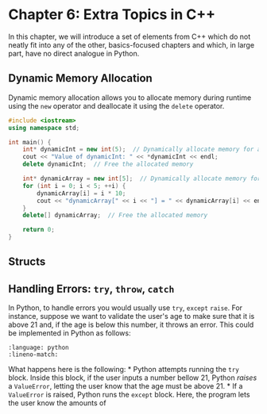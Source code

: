 # Chapter 6: Extra Topics in C++

In this chapter, we will introduce a set of elements from C++ which do not neatly fit into any of the other, basics-focused chapters and which, in large part, have no direct analogue in Python.

## Dynamic Memory Allocation
Dynamic memory allocation allows you to allocate memory during runtime using the `new` operator and deallocate it using the `delete` operator.

```cpp
#include <iostream>
using namespace std;

int main() {
    int* dynamicInt = new int(5);  // Dynamically allocate memory for an integer
    cout << "Value of dynamicInt: " << *dynamicInt << endl;
    delete dynamicInt;  // Free the allocated memory

    int* dynamicArray = new int[5];  // Dynamically allocate memory for an array
    for (int i = 0; i < 5; ++i) {
        dynamicArray[i] = i * 10;
        cout << "dynamicArray[" << i << "] = " << dynamicArray[i] << endl;
    }
    delete[] dynamicArray;  // Free the allocated memory

    return 0;
}
```

## Structs

## Handling Errors: `try`, `throw`, `catch`

In Python, to handle errors you would usually use `try`, `except` `raise`. For instance, suppose we want to validate the user's age to make sure that it is above 21 and, if the age is below this number, it throws an error. This could be implemented in Python as follows:

```{literalinclude} ../examples_py/c2_except.py
:language: python
:lineno-match:
```

What happens here is the following:
    * Python attempts running the `try` block. Inside this block, if the user inputs a number bellow 21, Python *raises* a `ValueError`, letting the user know that the age must be above 21.
    * If a `ValueError` is raised, Python runs the `except` block. Here, the program lets the user know the amounts of 

